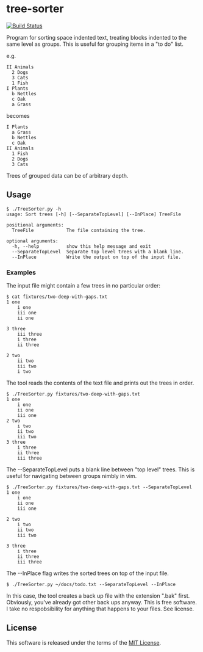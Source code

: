 # tree-sorter

[![Build Status](https://travis-ci.org/robert-impey/tree-sorter.svg?branch=master)](https://travis-ci.org/robert-impey/tree-sorter)

Program for sorting space indented text, treating blocks indented to the same level as groups. This is useful for grouping items in a "to do" list.

e.g.

    II Animals
      2 Dogs
      3 Cats
      1 Fish
    I Plants
      b Nettles
      c Oak
      a Grass
  
becomes

    I Plants
      a Grass
      b Nettles
      c Oak
    II Animals
      1 Fish
      2 Dogs
      3 Cats
      
Trees of grouped data can be of arbitrary depth.

## Usage

    $ ./TreeSorter.py -h
    usage: Sort trees [-h] [--SeparateTopLevel] [--InPlace] TreeFile

    positional arguments:
      TreeFile            The file containing the tree.

    optional arguments:
      -h, --help          show this help message and exit
      --SeparateTopLevel  Separate top level trees with a blank line.
      --InPlace           Write the output on top of the input file.

### Examples

The input file might contain a few trees in no particular order:

    $ cat fixtures/two-deep-with-gaps.txt
    1 one
        i one
        iii one
        ii one

    3 three
        iii three
        i three
        ii three

    2 two
        ii two
        iii two
        i two

The tool reads the contents of the text file and prints out the trees in order.

    $ ./TreeSorter.py fixtures/two-deep-with-gaps.txt
    1 one
        i one
        ii one
        iii one
    2 two
        i two
        ii two
        iii two
    3 three
        i three
        ii three
        iii three

The --SeparateTopLevel puts a blank line between "top level" trees. This is useful for navigating between groups nimbly in vim.

    $ ./TreeSorter.py fixtures/two-deep-with-gaps.txt --SeparateTopLevel
    1 one
        i one
        ii one
        iii one

    2 two
        i two
        ii two
        iii two

    3 three
        i three
        ii three
        iii three
        
The --InPlace flag writes the sorted trees on top of the input file. 

    $ ./TreeSorter.py ~/docs/todo.txt --SeparateTopLevel --InPlace

In this case, the tool creates a back up file with the extension ".bak" first. Obviously, you've already got other back ups anyway. This is free software. I take no respobsibility for anything that happens to your files. See license.

## License

This software is released under the terms of the [MIT License](https://opensource.org/licenses/MIT).
